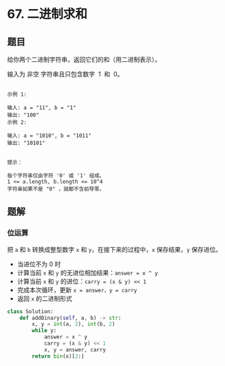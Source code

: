 # 67. 二进制求和

## 题目

给你两个二进制字符串，返回它们的和（用二进制表示）。

输入为 非空 字符串且只包含数字  1  和  0。

```auto

示例 1:

输入: a = "11", b = "1"
输出: "100"
示例 2:

输入: a = "1010", b = "1011"
输出: "10101"
 

提示：

每个字符串仅由字符 '0' 或 '1' 组成。
1 <= a.length, b.length <= 10^4
字符串如果不是 "0" ，就都不含前导零。
```

## 题解

### 位运算

把 `a` 和 `b` 转换成整型数字 `x` 和 `y`，在接下来的过程中，`x` 保存结果，`y` 保存进位。

- 当进位不为 0 时
- 计算当前 `x` 和 `y` 的无进位相加结果：`answer = x ^ y`
- 计算当前 `x` 和 `y` 的进位：`carry = (x & y) << 1`
- 完成本次循环，更新 `x = answer，y = carry`
- 返回 `x` 的二进制形式

```python
class Solution:
    def addBinary(self, a, b) -> str:
        x, y = int(a, 2), int(b, 2)
        while y:
            answer = x ^ y
            carry = (x & y) << 1
            x, y = answer, carry
        return bin(x)[2:]


```
